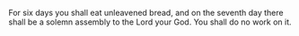 For six days you shall eat unleavened bread, and on the seventh day there shall be a solemn assembly to the Lord your God. You shall do no work on it.
